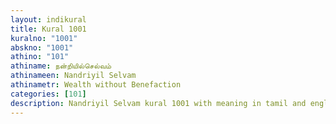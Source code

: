 ```yaml
---
layout: indikural
title: Kural 1001
kuralno: "1001"
abskno: "1001"
athino: "101"
athiname: நன்றியில்செல்வம்
athinameen: Nandriyil Selvam
athinametr: Wealth without Benefaction
categories: [101]
description: Nandriyil Selvam kural 1001 with meaning in tamil and english 
---
```



